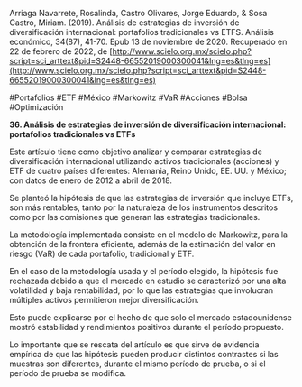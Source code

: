 Arriaga Navarrete, Rosalinda, Castro Olivares, Jorge Eduardo, & Sosa Castro, Miriam. (2019). Análisis de estrategias de inversión de diversificación internacional: portafolios tradicionales vs ETFS. Análisis económico, 34(87), 41-70. Epub 13 de noviembre de 2020. Recuperado en 22 de febrero de 2022, de [http://www.scielo.org.mx/scielo.php?script=sci_arttext&pid=S2448-66552019000300041&lng=es&tlng=es](http://www.scielo.org.mx/scielo.php?script=sci_arttext&pid=S2448-66552019000300041&lng=es&tlng=es)           

#Portafolios #ETF #México #Markowitz #VaR #Acciones #Bolsa #Optimización 

**36. Análisis de estrategias de inversión de diversificación internacional: portafolios tradicionales vs ETFs**

Este artículo tiene como objetivo analizar y comparar estrategias de diversificación internacional utilizando activos tradicionales (acciones) y ETF de cuatro países diferentes: Alemania, Reino Unido, EE. UU. y México; con datos de enero de 2012 a abril de 2018.

Se planteó la hipótesis de que las estrategias de inversión que incluye ETFs, son más rentables, tanto por la naturaleza de los instrumentos descritos como por las comisiones que generan las estrategias tradicionales.

La metodología implementada consiste en el modelo de Markowitz, para la obtención de la frontera eficiente, además de la estimación del valor en riesgo (VaR) de cada portafolio, tradicional y ETF.

En el caso de la metodología usada y el período elegido, la hipótesis fue rechazada debido a que el mercado en estudio se caracterizó por una alta volatilidad y baja rentabilidad, por lo que las estrategias que involucran múltiples activos permitieron mejor diversificación.

Esto puede explicarse por el hecho de que solo el mercado estadounidense mostró estabilidad y rendimientos positivos durante el período propuesto.

Lo importante que se rescata del artículo es que sirve de evidencia empírica de que las hipótesis pueden producir distintos contrastes si las muestras son diferentes, durante el mismo período de prueba, o si el período de prueba se modifica.

